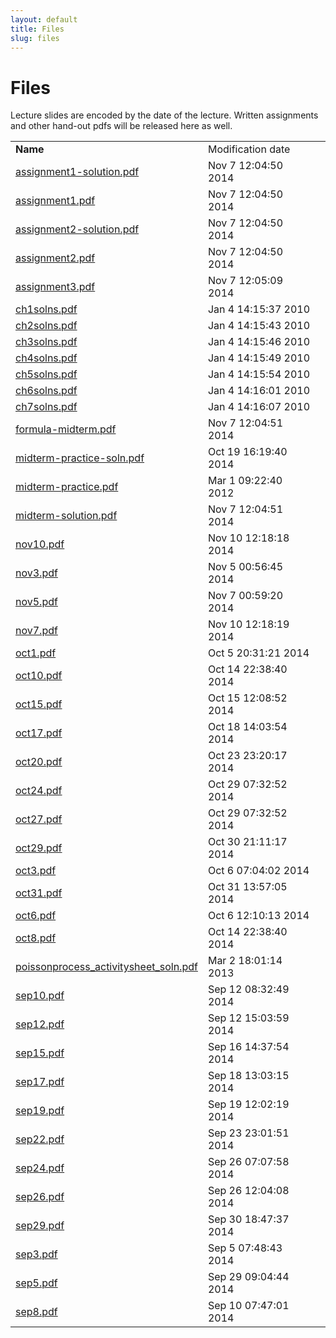 ```yaml
---
layout: default
title: Files
slug: files
---
```


Files
=====

Lecture slides are encoded by the date of the lecture. Written assignments and other hand-out pdfs will be released here as well.

<table> <tr> <td><b>Name</b><td>Modification date</td><td> <tr><td><a href="files/assignment1-solution.pdf">assignment1-solution.pdf</td></td><td>Nov 7 12:04:50 2014</td></tr> <tr><td><a href="files/assignment1.pdf">assignment1.pdf</td></td><td>Nov 7 12:04:50 2014</td></tr> <tr><td><a href="files/assignment2-solution.pdf">assignment2-solution.pdf</td></td><td>Nov 7 12:04:50 2014</td></tr> <tr><td><a href="files/assignment2.pdf">assignment2.pdf</td></td><td>Nov 7 12:04:50 2014</td></tr> <tr><td><a href="files/assignment3.pdf">assignment3.pdf</td></td><td>Nov 7 12:05:09 2014</td></tr> <tr><td><a href="files/ch1solns.pdf">ch1solns.pdf</td></td><td>Jan 4 14:15:37 2010</td></tr> <tr><td><a href="files/ch2solns.pdf">ch2solns.pdf</td></td><td>Jan 4 14:15:43 2010</td></tr> <tr><td><a href="files/ch3solns.pdf">ch3solns.pdf</td></td><td>Jan 4 14:15:46 2010</td></tr> <tr><td><a href="files/ch4solns.pdf">ch4solns.pdf</td></td><td>Jan 4 14:15:49 2010</td></tr> <tr><td><a href="files/ch5solns.pdf">ch5solns.pdf</td></td><td>Jan 4 14:15:54 2010</td></tr> <tr><td><a href="files/ch6solns.pdf">ch6solns.pdf</td></td><td>Jan 4 14:16:01 2010</td></tr> <tr><td><a href="files/ch7solns.pdf">ch7solns.pdf</td></td><td>Jan 4 14:16:07 2010</td></tr> <tr><td><a href="files/formula-midterm.pdf">formula-midterm.pdf</td></td><td>Nov 7 12:04:51 2014</td></tr> <tr><td><a href="files/midterm-practice-soln.pdf">midterm-practice-soln.pdf</td></td><td>Oct 19 16:19:40 2014</td></tr> <tr><td><a href="files/midterm-practice.pdf">midterm-practice.pdf</td></td><td>Mar 1 09:22:40 2012</td></tr> <tr><td><a href="files/midterm-solution.pdf">midterm-solution.pdf</td></td><td>Nov 7 12:04:51 2014</td></tr> <tr><td><a href="files/nov10.pdf">nov10.pdf</td></td><td>Nov 10 12:18:18 2014</td></tr> <tr><td><a href="files/nov3.pdf">nov3.pdf</td></td><td>Nov 5 00:56:45 2014</td></tr> <tr><td><a href="files/nov5.pdf">nov5.pdf</td></td><td>Nov 7 00:59:20 2014</td></tr> <tr><td><a href="files/nov7.pdf">nov7.pdf</td></td><td>Nov 10 12:18:19 2014</td></tr> <tr><td><a href="files/oct1.pdf">oct1.pdf</td></td><td>Oct 5 20:31:21 2014</td></tr> <tr><td><a href="files/oct10.pdf">oct10.pdf</td></td><td>Oct 14 22:38:40 2014</td></tr> <tr><td><a href="files/oct15.pdf">oct15.pdf</td></td><td>Oct 15 12:08:52 2014</td></tr> <tr><td><a href="files/oct17.pdf">oct17.pdf</td></td><td>Oct 18 14:03:54 2014</td></tr> <tr><td><a href="files/oct20.pdf">oct20.pdf</td></td><td>Oct 23 23:20:17 2014</td></tr> <tr><td><a href="files/oct24.pdf">oct24.pdf</td></td><td>Oct 29 07:32:52 2014</td></tr> <tr><td><a href="files/oct27.pdf">oct27.pdf</td></td><td>Oct 29 07:32:52 2014</td></tr> <tr><td><a href="files/oct29.pdf">oct29.pdf</td></td><td>Oct 30 21:11:17 2014</td></tr> <tr><td><a href="files/oct3.pdf">oct3.pdf</td></td><td>Oct 6 07:04:02 2014</td></tr> <tr><td><a href="files/oct31.pdf">oct31.pdf</td></td><td>Oct 31 13:57:05 2014</td></tr> <tr><td><a href="files/oct6.pdf">oct6.pdf</td></td><td>Oct 6 12:10:13 2014</td></tr> <tr><td><a href="files/oct8.pdf">oct8.pdf</td></td><td>Oct 14 22:38:40 2014</td></tr> <tr><td><a href="files/poissonprocess_activitysheet_soln.pdf">poissonprocess_activitysheet_soln.pdf</td></td><td>Mar 2 18:01:14 2013</td></tr> <tr><td><a href="files/sep10.pdf">sep10.pdf</td></td><td>Sep 12 08:32:49 2014</td></tr> <tr><td><a href="files/sep12.pdf">sep12.pdf</td></td><td>Sep 12 15:03:59 2014</td></tr> <tr><td><a href="files/sep15.pdf">sep15.pdf</td></td><td>Sep 16 14:37:54 2014</td></tr> <tr><td><a href="files/sep17.pdf">sep17.pdf</td></td><td>Sep 18 13:03:15 2014</td></tr> <tr><td><a href="files/sep19.pdf">sep19.pdf</td></td><td>Sep 19 12:02:19 2014</td></tr> <tr><td><a href="files/sep22.pdf">sep22.pdf</td></td><td>Sep 23 23:01:51 2014</td></tr> <tr><td><a href="files/sep24.pdf">sep24.pdf</td></td><td>Sep 26 07:07:58 2014</td></tr> <tr><td><a href="files/sep26.pdf">sep26.pdf</td></td><td>Sep 26 12:04:08 2014</td></tr> <tr><td><a href="files/sep29.pdf">sep29.pdf</td></td><td>Sep 30 18:47:37 2014</td></tr> <tr><td><a href="files/sep3.pdf">sep3.pdf</td></td><td>Sep 5 07:48:43 2014</td></tr> <tr><td><a href="files/sep5.pdf">sep5.pdf</td></td><td>Sep 29 09:04:44 2014</td></tr> <tr><td><a href="files/sep8.pdf">sep8.pdf</td></td><td>Sep 10 07:47:01 2014</td></tr> <!-- generated --></table>
